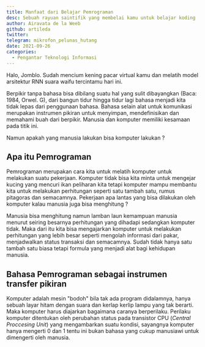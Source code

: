 ```yaml
---
title: Manfaat dari Belajar Pemrograman
desc: Sebuah rayuan saintifik yang membelai kamu untuk belajar koding
author: Airavata de la Weeb
github: artileda
twitter:
telegram: mikrofon_pelunas_hutang
date: 2021-09-26
categories:
  - Pengantar Teknologi Informasi
---
```


Halo, Jomblo. Sudah mencium kening pacar virtual kamu dan melatih model arsitektur RNN suara waifu tercintamu hari ini. 

Berpikir tanpa bahasa bisa dibilang suatu hal yang sulit dibayangkan (Baca: 1984, Orwel. G), dari bangun tidur hingga tidur lagi bahasa menjadi kita tidak lepas dari penggunaan bahasa. Bahasa selain alat untuk komunikasi merupakan instrumen pikiran untuk menyimpan, mendefinisikan dan memahami buah dari berpikir. Manusia dan komputer memiliki kesamaan pada titik ini.

Namun apakah yang manusia lakukan bisa komputer lakukan ?

## Apa itu Pemrograman

Pemrograman merupakan cara kita untuk melatih komputer untuk melakukan suatu pekerjaan. Komputer tidak bisa kita minta untuk mengejar kucing yang mencuri ikan peliharan kita tetapi komputer mampu membantu kita untuk melakukan perhitungan seperti satu tambah satu, rumus pitagoras dan semacamnya. Pekerjaan apa lantas yang bisa dilakukan oleh komputer kalau manusia juga bisa menghitung ?

Manusia bisa menghitung namun lamban laun kemampuan manusia menurut seiring besarnya perhitungan yang dihadapi sedangkan komputer tidak. Maka dari itu kita bisa mengajarkan komputer untuk melakukan perhitungan yang lebih besar seperti mengolah informasi dari pakar, menjadwalkan status transaksi dan semacamnya. Sudah tidak hanya satu tambah satu biasa tetapi formula yang menjadi alat bagi kehidupan manusia.

## Bahasa Pemrograman sebagai instrumen transfer pikiran

Komputer adalah mesin "bodoh" bila tak ada program didalamnya, hanya sebuah layar hitam dengan suara dan kerlap kerlip lampu yang tak berarti. Maka komputer harus diajarkan bagaimana caranya berperilaku. Perilaku komputer ditentukan oleh perubahan status pada transistor CPU (_Central Proccesing Unit_) yang mengambarkan suatu kondisi, sayangnya komputer hanya mengerti 0 dan 1 tentu ini bukan bahasa yang cukup manusiawi untuk dimengerti oleh manusia.
